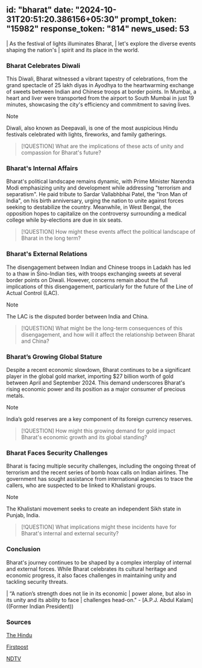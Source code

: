 
id: "bharat"
date: "2024-10-31T20:51:20.386156+05:30"
prompt_token: "15982"
response_token: "814"
news_used: 53
------
| As the festival of lights illuminates Bharat, 
| let's explore the diverse events shaping the nation's 
| spirit and its place in the world.

###  Bharat Celebrates Diwali 

This Diwali, Bharat witnessed a vibrant tapestry of celebrations, from the grand spectacle of 25 lakh diyas in Ayodhya to the heartwarming exchange of sweets between Indian and Chinese troops at border points. In Mumbai, a heart and liver were transported from the airport to South Mumbai in just 19 minutes, showcasing the city's efficiency and commitment to saving lives.  

> [!NOTE]
> Diwali, also known as Deepavali, is one of the most auspicious Hindu festivals celebrated
> with lights, fireworks, and family gatherings. 

> [!QUESTION]
> What are the implications of these acts of unity and
> compassion for Bharat's future?

###  Bharat's Internal Affairs

Bharat's political landscape remains dynamic, with Prime Minister Narendra Modi emphasizing unity and development while addressing "terrorism and separatism". He paid tribute to Sardar Vallabhbhai Patel, the "Iron Man of India", on his birth anniversary, urging the nation to unite against forces seeking to destabilize the country. Meanwhile, in West Bengal, the opposition hopes to capitalize on the controversy surrounding a medical college while by-elections are due in six seats.

> [!QUESTION]
> How might these events affect the political landscape of Bharat
> in the long term?

###  Bharat's External Relations

The disengagement between Indian and Chinese troops in Ladakh has led to a thaw in Sino-Indian ties, with troops exchanging sweets at several border points on Diwali. However, concerns remain about the full implications of this disengagement, particularly for the future of the Line of Actual Control (LAC). 

> [!NOTE] 
> The LAC is the disputed border between India and China.

> [!QUESTION]
> What might be the long-term consequences of this disengagement,
> and how will it affect the relationship between Bharat and China?

###  Bharat’s Growing Global Stature

Despite a recent economic slowdown, Bharat continues to be a significant player in the global gold market, importing $27 billion worth of gold between April and September 2024. This demand underscores Bharat's rising economic power and its position as a major consumer of precious metals. 

> [!NOTE]
> India’s gold reserves are a key component of its foreign currency reserves.

> [!QUESTION]
> How might this growing demand for gold impact Bharat's economic
> growth and its global standing?

###  Bharat Faces Security Challenges

Bharat is facing multiple security challenges, including the ongoing threat of terrorism and the recent series of bomb hoax calls on Indian airlines. The government has sought assistance from international agencies to trace the callers, who are suspected to be linked to Khalistani groups. 

> [!NOTE]
> The Khalistani movement seeks to create an independent Sikh state in
> Punjab, India.

> [!QUESTION]
>  What implications might these incidents have for Bharat's internal
>  and external security?

### Conclusion

Bharat's journey continues to be shaped by a complex interplay of internal and external forces.  While Bharat celebrates its cultural heritage and economic progress, it also faces challenges in maintaining unity and tackling security threats. 

| “A nation’s strength does not lie in its economic
| power alone, but also in its unity and its ability to face
| challenges head-on." - [A.P.J. Abdul Kalam]((Former Indian President))

### Sources

[The Hindu](https://www.thehindu.com/)

[Firstpost](https://www.firstpost.com/)

[NDTV](https://www.ndtv.com/)


